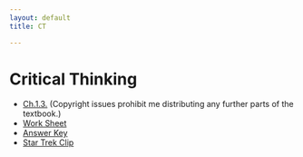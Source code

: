 ```yaml
---
layout: default
title: CT

---
```


# Critical Thinking


+ [Ch.1.3.](ch1.3.pdf) (Copyright issues prohibit me distributing any further parts of the textbook.)
+ [Work Sheet](Handout)
+ [Answer Key](Answers)
+ [Star Trek Clip](http://www.imdb.com/video/screenplay/vi329318937)